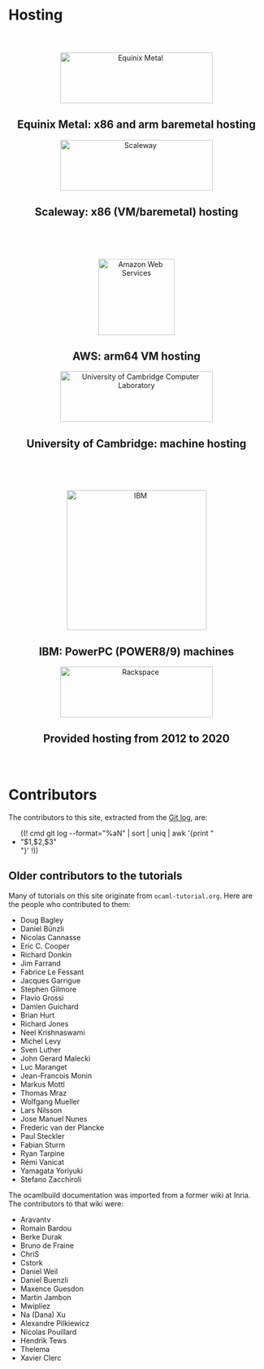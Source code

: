 <!-- ((! set title Contributors !)) -->

# Hosting

<div class="container">
  <div style="padding: 24px 0px" class="row">
    <div class="span6">
      <p style="text-align: center;"><img width="300" height="100" src="/img/equinix-metal_440x105.png" alt="Equinix Metal"></p>
      <h2 class="lead"style="text-align: center;">Equinix Metal: x86 and arm baremetal hosting</h2>
    </div>
    <div class="span6">
      <p style="text-align: center;"><img width="300" height="100" src="/img/scaleway_456x110.png" alt="Scaleway"></p>
      <h2 class="lead"style="text-align: center;">Scaleway: x86 (VM/baremetal) hosting</h2>
    </div>
  </div>
  <div style="padding: 24px 0px" class="row">
    <div class="span6">
      <p style="text-align: center;"><img width="150" src="/img/aws_300x180.png" alt="Amazon Web Services"></p>
      <h2 class="lead"style="text-align: center;">AWS: arm64 VM hosting</h2>
    </div>
    <div class="span6">
      <p style="text-align: center;"><img width="300" height="100" src="/img/uni-of-cam-computer-lab_488x169.png" alt="University of Cambridge Computer Laboratory"></p>
      <h2 class="lead"style="text-align: center;">University of Cambridge: machine hosting</h2>
    </div>
  </div>
  <div style="padding: 24px 0px" class="row">
    <div class="span6">
      <p style="text-align: center;"><img width="275" src="/img/ibm_390x186.jpg" alt="IBM"></p>
      <h2 class="lead"style="text-align: center;">IBM: PowerPC (POWER8/9) machines</h2>
    </div>
    <div class="span6">
      <p style="text-align: center;"><img width="300" height="100" src="/img/rackspace_300x109.jpg" alt="Rackspace"></p>
      <h2 class="lead"style="text-align: center;">Provided hosting from 2012 to 2020</h2>
    </div>
  </div>
</div>

# Contributors

The contributors to this site, extracted from the
[Git log](https://github.com/ocaml/ocaml.org/commits/master), are:

<ul id="contributors_list">
((! cmd git log --format="%aN" | sort | uniq | awk '{print "<li>"$1,$2,$3"</li>"}' !))
</ul>

## Older contributors to the tutorials

Many of tutorials on this site originate from `ocaml-tutorial.org`. Here are
the people who contributed to them:

<ul id="contributors_list">
<li>Doug Bagley</li>
<li>Daniel Bünzli</li>
<li>Nicolas Cannasse</li>
<li>Eric C. Cooper</li>
<li>Richard Donkin</li>
<li>Jim Farrand</li>
<li>Fabrice Le Fessant</li>
<li>Jacques Garrigue</li>
<li>Stephen Gilmore</li>
<li>Flavio Grossi</li>
<li>Damien Guichard</li>
<li>Brian Hurt</li>
<li>Richard Jones</li>
<li>Neel Krishnaswami</li>
<li>Michel Levy</li>
<li>Sven Luther</li>
<li>John Gerard Malecki</li>
<li>Luc Maranget</li>
<li>Jean-Francois Monin</li>
<li>Markus Mottl</li>
<li>Thomas Mraz</li>
<li>Wolfgang Mueller</li>
<li>Lars Nilsson</li>
<li>Jose Manuel Nunes</li>
<li>Frederic van der Plancke</li>
<li>Paul Steckler</li>
<li>Fabian Sturm</li>
<li>Ryan Tarpine</li>
<li>Rémi Vanicat</li>
<li>Yamagata Yoriyuki</li>
<li>Stefano Zacchiroli</li>
</ul>
The ocamlbuild documentation was imported from a former wiki at
Inria. The contributors to that wiki were:

<ul id="contributors_list">
<li>Aravantv</li>
<li>Romain Bardou</li>
<li>Berke Durak</li>
<li>Bruno de Fraine</li>
<li>ChriS</li>
<li>Cstork</li>
<li>Daniel Weil</li>
<li>Daniel Buenzli</li>
<li>Maxence Guesdon</li>
<li>Martin Jambon</li>
<li>Mwipliez</li>
<li>Na (Dana) Xu</li>
<li>Alexandre Pilkiewicz</li>
<li>Nicolas Pouillard</li>
<li>Hendrik Tews</li>
<li>Thelema</li>
<li>Xavier Clerc</li>
</ul>
